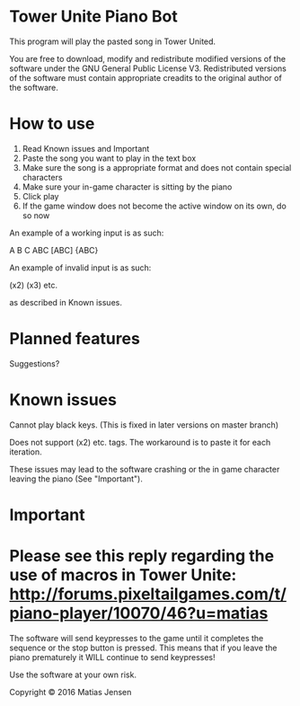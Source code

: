# Tower Unite Piano Bot
This program will play the pasted song in Tower United.

You are free to download, modify and redistribute modified versions of the software under the GNU General Public License V3.
Redistributed versions of the software must contain appropriate creadits to the original author of the software.

# How to use
1. Read Known issues and Important
2. Paste the song you want to play in the text box
3. Make sure the song is a appropriate format and does not contain special characters
4. Make sure your in-game character is sitting by the piano 
5. Click play
6. If the game window does not become the active window on its own, do so now

An example of a working input is as such:

A B C ABC [ABC] {ABC}

An example of invalid input is as such:

(x2) (x3) etc.

as described in Known issues.

# Planned features

Suggestions?

# Known issues
Cannot play black keys. (This is fixed in later versions on master branch)

Does not support (x2) etc. tags. The workaround is to paste it for each iteration.

These issues may lead to the software crashing or the in game character leaving the piano (See "Important").

# Important

# Please see this reply regarding the use of macros in Tower Unite: http://forums.pixeltailgames.com/t/piano-player/10070/46?u=matias

The software will send keypresses to the game until it completes the sequence or the stop button is pressed.
This means that if you leave the piano prematurely it WILL continue to send keypresses!

Use the software at your own risk.

Copyright © 2016 Matias Jensen

